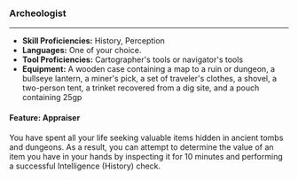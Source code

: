 ### Archeologist

___
- **Skill Proficiencies:** History, Perception
- **Languages:** One of your choice.
- **Tool Proficiencies:** Cartographer's tools or navigator's tools
- **Equipment:** A wooden case containing a map to a ruin or dungeon, a bullseye lantern, a miner's pick, a set of traveler's clothes, a shovel, a two-person tent, a trinket recovered from a dig site, and a pouch containing 25gp

#### Feature: Appraiser
You have spent all your life seeking valuable items hidden in ancient tombs and dungeons. As a result, you can attempt to determine the value of an item you have in your hands by inspecting it for 10 minutes and performing a successful Intelligence (History) check.